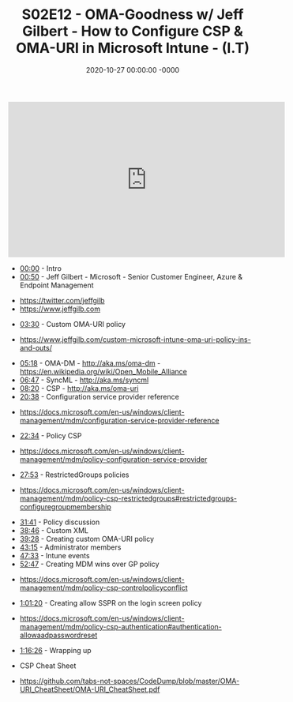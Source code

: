 ﻿---
layout: post
title: "S02E12 - OMA-Goodness w/ Jeff Gilbert - How to Configure CSP & OMA-URI in Microsoft Intune - (I.T)"
date: 2020-10-27 00:00:00 -0000
categories:
---

<iframe loading="lazy" width="560" height="315" src="https://www.youtube.com/embed/rDzHJwG-Vjk" title="YouTube video player" frameborder="0" allow="accelerometer; autoplay; clipboard-write; encrypted-media; gyroscope; picture-in-picture" allowfullscreen></iframe>

 * [00:00](https://www.youtube.com/watch?v=rDzHJwG-Vjk&t=0s) - Intro
 * [00:50](https://www.youtube.com/watch?v=rDzHJwG-Vjk&t=50s) - Jeff Gilbert - Microsoft - Senior Customer Engineer, Azure & Endpoint Management
-  https://twitter.com/jeffgilb
-  https://www.jeffgilb.com
 * [03:30](https://www.youtube.com/watch?v=rDzHJwG-Vjk&t=210s) - Custom OMA-URI policy
-  https://www.jeffgilb.com/custom-microsoft-intune-oma-uri-policy-ins-and-outs/
 * [05:18](https://www.youtube.com/watch?v=rDzHJwG-Vjk&t=318s) - OMA-DM - http://aka.ms/oma-dm - https://en.wikipedia.org/wiki/Open_Mobile_Alliance
 * [06:47](https://www.youtube.com/watch?v=rDzHJwG-Vjk&t=407s) - SyncML - http://aka.ms/syncml
 * [08:20](https://www.youtube.com/watch?v=rDzHJwG-Vjk&t=500s) - CSP - http://aka.ms/oma-uri
 * [20:38](https://www.youtube.com/watch?v=rDzHJwG-Vjk&t=1238s) - Configuration service provider reference
-  https://docs.microsoft.com/en-us/windows/client-management/mdm/configuration-service-provider-reference
 * [22:34](https://www.youtube.com/watch?v=rDzHJwG-Vjk&t=1354s) - Policy CSP
- https://docs.microsoft.com/en-us/windows/client-management/mdm/policy-configuration-service-provider
 * [27:53](https://www.youtube.com/watch?v=rDzHJwG-Vjk&t=1673s) - RestrictedGroups policies
- https://docs.microsoft.com/en-us/windows/client-management/mdm/policy-csp-restrictedgroups#restrictedgroups-configuregroupmembership
 * [31:41](https://www.youtube.com/watch?v=rDzHJwG-Vjk&t=1901s) - Policy discussion
 * [38:46](https://www.youtube.com/watch?v=rDzHJwG-Vjk&t=2326s) - Custom XML
 * [39:28](https://www.youtube.com/watch?v=rDzHJwG-Vjk&t=2368s) - Creating custom OMA-URI policy
 * [43:15](https://www.youtube.com/watch?v=rDzHJwG-Vjk&t=2595s) - Administrator members
 * [47:33](https://www.youtube.com/watch?v=rDzHJwG-Vjk&t=2853s) - Intune events
 * [52:47](https://www.youtube.com/watch?v=rDzHJwG-Vjk&t=3167s) - Creating MDM wins over GP policy
- https://docs.microsoft.com/en-us/windows/client-management/mdm/policy-csp-controlpolicyconflict
 * [1:01:20](https://www.youtube.com/watch?v=rDzHJwG-Vjk&t=140s) - Creating allow SSPR on the login screen policy
-    https://docs.microsoft.com/en-us/windows/client-management/mdm/policy-csp-authentication#authentication-allowaadpasswordreset
 * [1:16:26](https://www.youtube.com/watch?v=rDzHJwG-Vjk&t=1046s) - Wrapping up

 * CSP Cheat Sheet
 * https://github.com/tabs-not-spaces/CodeDump/blob/master/OMA-URI_CheatSheet/OMA-URI_CheatSheet.pdf


